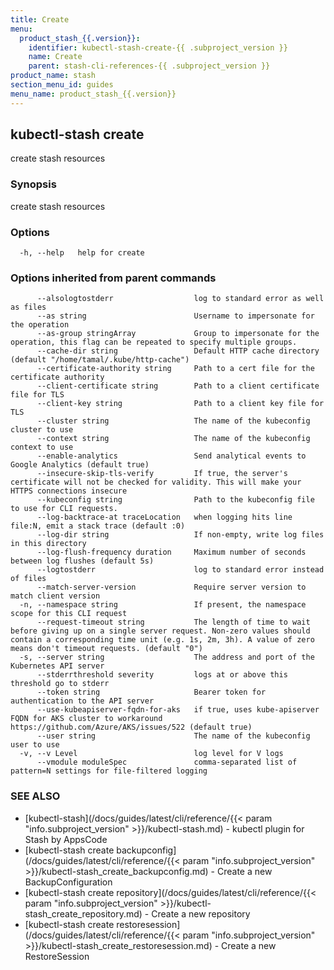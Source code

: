```yaml
---
title: Create
menu:
  product_stash_{{.version}}:
    identifier: kubectl-stash-create-{{ .subproject_version }}
    name: Create
    parent: stash-cli-references-{{ .subproject_version }}
product_name: stash
section_menu_id: guides
menu_name: product_stash_{{.version}}
---
```

## kubectl-stash create

create stash resources

### Synopsis

create stash resources

### Options

```
  -h, --help   help for create
```

### Options inherited from parent commands

```
      --alsologtostderr                  log to standard error as well as files
      --as string                        Username to impersonate for the operation
      --as-group stringArray             Group to impersonate for the operation, this flag can be repeated to specify multiple groups.
      --cache-dir string                 Default HTTP cache directory (default "/home/tamal/.kube/http-cache")
      --certificate-authority string     Path to a cert file for the certificate authority
      --client-certificate string        Path to a client certificate file for TLS
      --client-key string                Path to a client key file for TLS
      --cluster string                   The name of the kubeconfig cluster to use
      --context string                   The name of the kubeconfig context to use
      --enable-analytics                 Send analytical events to Google Analytics (default true)
      --insecure-skip-tls-verify         If true, the server's certificate will not be checked for validity. This will make your HTTPS connections insecure
      --kubeconfig string                Path to the kubeconfig file to use for CLI requests.
      --log-backtrace-at traceLocation   when logging hits line file:N, emit a stack trace (default :0)
      --log-dir string                   If non-empty, write log files in this directory
      --log-flush-frequency duration     Maximum number of seconds between log flushes (default 5s)
      --logtostderr                      log to standard error instead of files
      --match-server-version             Require server version to match client version
  -n, --namespace string                 If present, the namespace scope for this CLI request
      --request-timeout string           The length of time to wait before giving up on a single server request. Non-zero values should contain a corresponding time unit (e.g. 1s, 2m, 3h). A value of zero means don't timeout requests. (default "0")
  -s, --server string                    The address and port of the Kubernetes API server
      --stderrthreshold severity         logs at or above this threshold go to stderr
      --token string                     Bearer token for authentication to the API server
      --use-kubeapiserver-fqdn-for-aks   if true, uses kube-apiserver FQDN for AKS cluster to workaround https://github.com/Azure/AKS/issues/522 (default true)
      --user string                      The name of the kubeconfig user to use
  -v, --v Level                          log level for V logs
      --vmodule moduleSpec               comma-separated list of pattern=N settings for file-filtered logging
```

### SEE ALSO

* [kubectl-stash](/docs/guides/latest/cli/reference/{{< param "info.subproject_version" >}}/kubectl-stash.md)	 - kubectl plugin for Stash by AppsCode
* [kubectl-stash create backupconfig](/docs/guides/latest/cli/reference/{{< param "info.subproject_version" >}}/kubectl-stash_create_backupconfig.md)	 - Create a new BackupConfiguration
* [kubectl-stash create repository](/docs/guides/latest/cli/reference/{{< param "info.subproject_version" >}}/kubectl-stash_create_repository.md)	 - Create a new repository
* [kubectl-stash create restoresession](/docs/guides/latest/cli/reference/{{< param "info.subproject_version" >}}/kubectl-stash_create_restoresession.md)	 - Create a new RestoreSession

